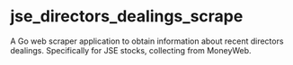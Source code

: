 # jse_directors_dealings_scrape
A Go web scraper application to obtain information about recent directors dealings. Specifically for JSE stocks, collecting from MoneyWeb.
